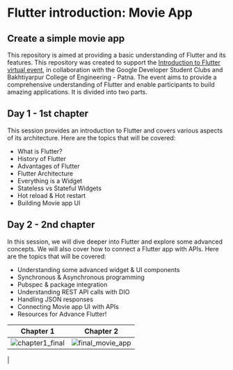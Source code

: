 # Flutter introduction: Movie App
## Create a simple movie app

This repository is aimed at providing a basic understanding of Flutter and its features.
This repository was created to support the [Introduction to Flutter virtual event](https://gdsc.community.dev/events/details/developer-student-clubs-bakhtiyarpur-college-of-engineering-patna-presents-introduction-to-flutter/), in collaboration with the Google Developer Student Clubs and Bakhtiyarpur College of Engineering - Patna. The event aims to provide a comprehensive understanding of Flutter and enable participants to build amazing applications.
It is divided into two parts.

## Day 1 - 1st chapter
This session provides an introduction to Flutter and covers various aspects of its architecture. Here are the topics that will be covered:

- What is Flutter?
- History of Flutter
- Advantages of Flutter
- Flutter Architecture
- Everything is a Widget
- Stateless vs Stateful Widgets
- Hot reload & Hot restart
- Building Movie app UI


## Day 2 - 2nd chapter
In this session, we will dive deeper into Flutter and explore some advanced concepts. We will also cover how to connect a Flutter app with APIs. Here are the topics that will be covered:

- Understanding some advanced widget & UI components
- Synchronous & Asynchronous programming
- Pubspec & package integration
- Understanding REST API calls with DIO
- Handling JSON responses
- Connecting Movie app UI with APIs
- Resources for Advance Flutter!



| Chapter 1 | Chapter 2|
|-----------|-----------|
|      ![chapter1_final](https://user-images.githubusercontent.com/15221068/229287109-99b89248-a937-4478-b15e-89701238e8a1.png) | ![final_movie_app](https://user-images.githubusercontent.com/15221068/230610497-2536ee01-2cc6-45a5-bf48-c2ccf0faecb7.png)
 | 
